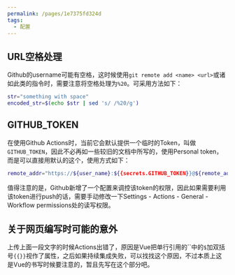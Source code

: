 ```yaml
---
permalink: /pages/1e7375fd324d
tags: 
  - 配置
---
```


## URL空格处理

Github的username可能有空格，这时候使用`git remote add <name> <url>`或诸如此类的指令时，需要注意将空格处理为`%20`。可采用方法如下：

```bash
str="something with space"
encoded_str=$(echo $str | sed 's/ /%20/g')
```

## GITHUB_TOKEN

在使用Github Actions时，当前它会默认提供一个临时的Token，叫做`GITHUB_TOKEN`，因此不必再如一些较旧的文档中所写的，使用Personal token，而是可以直接用默认的这个，使用方式如下：

```bash
remote_addr="https://${user_name}:${{secrets.GITHUB_TOKEN}}@${remote_addr}"
```

值得注意的是，Github新增了一个配置来调控该token的权限，因此如果需要利用该token进行push的话，需要手动修改一下Settings - Actions - General - Workflow permissions处的读写权限。

## 关于网页编写时可能的意外

上传上面一段文字的时候Actions出错了，原因是Vue把单行引用的\`\`中的`$`加双括号`{{}}`视作了属性，之后如果持续集成失败，可以找找这个原因，不过本质上这是Vue的书写时候要注意的，暂且先写在这个部分吧。